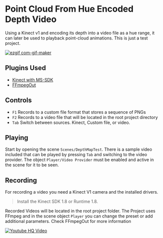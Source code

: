 # Point Cloud From Hue Encoded Depth Video

Using a Kinect v1 and encoding its depth into a video file as a hue range, it can later be used to playback point-cloud animations. This is just a test project.

[![ezgif com-gif-maker](https://user-images.githubusercontent.com/9950198/171508651-ef7784cd-d833-4b34-abff-d8520e722299.gif)](https://gfycat.com/grimymediocreilsamochadegu)

## Plugins Used
* [Kinect with MS-SDK](https://assetstore.unity.com/packages/tools/kinect-with-ms-sdk-7747)
* [FFmpegOut](https://github.com/keijiro/jp.keijiro.ffmpeg-out)

## Controls
* `F1` Records to a custom file format that stores a sequence of PNGs
* `F2` Records to a video file that will be located in the root project directory
* `Tab` Switch between sources. Kinect, Custom file, or video.

## Playing
Start by opening the scene `Scenes/DepthMapTest`.
There is a sample video included that can be played by pressing `Tab` and switching to the video provider. The object `Player/Video Provider` must be enabled and active in the scene for it to be seen.

## Recording
For recording a video you need a Kinect V1 camera and the installed drivers. 
> Install the Kinect SDK 1.8 or Runtime 1.8.

Recorded Videos will be located in the root project folder.
The Project uses FFmpeg and in the scene object `Player` you can change the preset or add additional parameters. Check FFmpegOut for more information

[![Youtube HQ Video](https://user-images.githubusercontent.com/9950198/171511037-a48738b2-83d9-4c2f-b1b0-84815de53083.png)](https://www.youtube.com/watch?v=k82eHmQt8zo)
